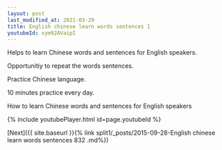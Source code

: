 ```yaml
---
layout: post
last_modified_at: 2021-03-29
title: English chinese learn words sentences 1 
youtubeId: xym92AVaipI
---
```

 
 
Helps to learn Chinese words and sentences for English speakers.

Opportunitiy to repeat the words sentences. 

Practice Chinese language. 
 
10 minutes practice every day. 
 
How to learn Chinese words and sentences for English speakers 
 
{% include youtubePlayer.html id=page.youtubeId %}
 
 
[Next]({{ site.baseurl }}{% link  split1/_posts/2015-09-28-English chinese learn words sentences 832 .md%})
 
